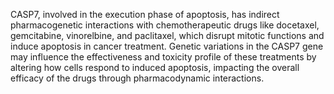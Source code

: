 CASP7, involved in the execution phase of apoptosis, has indirect pharmacogenetic interactions with chemotherapeutic drugs like docetaxel, gemcitabine, vinorelbine, and paclitaxel, which disrupt mitotic functions and induce apoptosis in cancer treatment. Genetic variations in the CASP7 gene may influence the effectiveness and toxicity profile of these treatments by altering how cells respond to induced apoptosis, impacting the overall efficacy of the drugs through pharmacodynamic interactions.